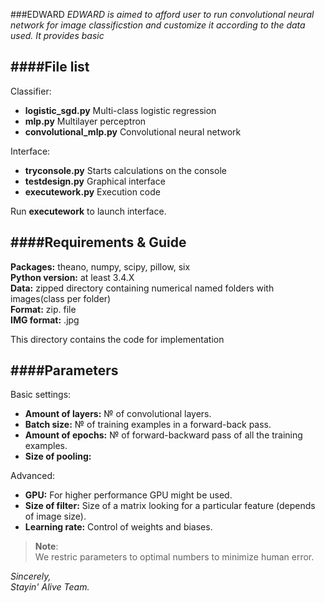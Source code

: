 ###EDWARD
*EDWARD is aimed to afford user to run convolutional neural network for image 
classificstion and customize it according to the data used. It provides basic*

####File list
--------------------------------------------------------------------------------------------------------------------------
Classifier:
* **logistic_sgd.py**		Multi-class logistic regression
* **mlp.py**			Multilayer perceptron
* **convolutional_mlp.py**	Convolutional neural network

Interface:		
* **tryconsole.py**		Starts calculations on the console
* **testdesign.py** 	Graphical interface
* **executework.py**		Execution code

Run **executework** to launch interface.

####Requirements & Guide
--------------------------------------------------------------------------------------------------------------------------
**Packages:** theano, numpy, scipy, pillow, six<br />
**Python version:** at least 3.4.X<br />
**Data:** zipped directory containing numerical named folders with images(class per folder)<br />
**Format:** zip. file<br />
**IMG format:** .jpg<br />


This directory contains the code for implementation



####Parameters
-------------------------------------------------------------------------------------------------------------------------
Basic settings:
* **Amount of layers:** № of convolutional layers.
* **Batch size:** № of training examples in a forward-back pass.
* **Amount of epochs:** № of forward-backward pass of all the training examples.
* **Size of pooling:** 		

Advanced:
* **GPU:** For higher performance GPU might be used.
* **Size of filter:** Size of a matrix looking for a particular feature (depends of image size).
* **Learning rate:** Control of weights and biases.

>**Note**:<br />
We restric parameters to optimal numbers to minimize human error.
><br />

*Sincerely,*<br />
*Stayin' Alive Team.*
